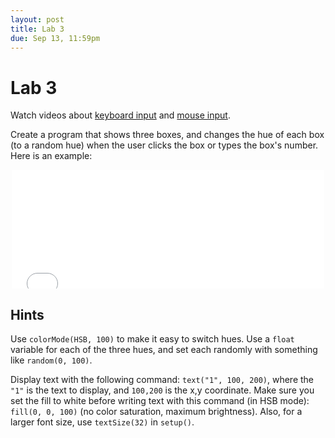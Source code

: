 ```yaml
---
layout: post
title: Lab 3
due: Sep 13, 11:59pm
---
```


# Lab 3

Watch videos about [keyboard input](/videos/2014-09-01-keyboard-input.html)
and [mouse input](/videos/2014-09-01-mouse-input.html).

Create a program that shows three boxes, and changes the hue of each
box (to a random hue) when the user clicks the box or types the box's
number. Here is an example:

<div style="text-align: center">
<iframe src="//player.vimeo.com/video/104944436" width="500"
height="190" frameborder="0" webkitallowfullscreen mozallowfullscreen
allowfullscreen></iframe>
</div>

## Hints

Use `colorMode(HSB, 100)` to make it easy to switch hues. Use a `float`
variable for each of the three hues, and set each randomly with
something like `random(0, 100)`.

Display text with the following command: `text("1", 100, 200)`, where
the `"1"` is the text to display, and `100,200` is the x,y
coordinate. Make sure you set the fill to white before writing text
with this command (in HSB mode): `fill(0, 0, 100)` (no color
saturation, maximum brightness). Also, for a larger font size, use
`textSize(32)` in `setup()`.
